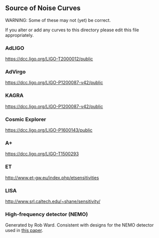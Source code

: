 ## Source of Noise Curves

WARNING: Some of these may not (yet) be correct.

If you alter or add any curves to this directory please edit this file appropriately.

### AdLIGO
https://dcc.ligo.org/LIGO-T2000012/public

### AdVirgo
https://dcc.ligo.org/LIGO-P1200087-v42/public

### KAGRA
https://dcc.ligo.org/LIGO-P1200087-v42/public

### Cosmic Explorer
https://dcc.ligo.org/LIGO-P1600143/public

### A+
https://dcc.ligo.org/LIGO-T1500293

### ET
http://www.et-gw.eu/index.php/etsensitivities

### LISA
http://www.srl.caltech.edu/~shane/sensitivity/


### High-frequency detector (NEMO)
Generated by Rob Ward. Consistent with designs for the NEMO detector used in [this paper](https://www.cambridge.org/core/journals/publications-of-the-astronomical-society-of-australia/article/multimessenger-astronomy-with-a-khzband-gravitationalwave-observatory/14FE69AFC2795358FA424623F90DC134). 
